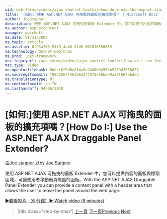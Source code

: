 ```yaml
---
uid: web-forms/videos/ajax-control-toolkit/how-do-i-use-the-aspnet-ajax-draggable-panel-extender
title: '[如何:]使用 ASP.NET AJAX 可拖曳的面板的擴充項嗎？ | Microsoft Docs'
author: JoeStagner
description: 使用 ASP.NET AJAX 可拖曳的面板 Extender 中，您可以提供內容的面板與標頭區域，可讓使用者移動網頁周圍的面板。
ms.author: aspnetcontent
manager: wpickett
ms.date: 01/31/2007
ms.topic: article
ms.assetid: 6f93a786-93f3-4a48-8fd5-001016550619
ms.technology: dotnet-webforms
ms.prod: .net-framework
msc.legacyurl: /web-forms/videos/ajax-control-toolkit/how-do-i-use-the-aspnet-ajax-draggable-panel-extender
msc.type: video
ms.openlocfilehash: 6bdcf825d8e8f4a0e24d0b8455bb5f8947085833
ms.sourcegitcommit: f8852267f463b62d7f975e56bea9aa3f68fbbdeb
ms.translationtype: MT
ms.contentlocale: zh-TW
ms.lasthandoff: 04/06/2018
---
```

<a name="how-do-i-use-the-aspnet-ajax-draggable-panel-extender"></a><span data-ttu-id="d0195-104">[如何:]使用 ASP.NET AJAX 可拖曳的面板的擴充項嗎？</span><span class="sxs-lookup"><span data-stu-id="d0195-104">[How Do I:] Use the ASP.NET AJAX Draggable Panel Extender?</span></span>
====================
<span data-ttu-id="d0195-105">由[Joe stagner 以](https://github.com/JoeStagner)</span><span class="sxs-lookup"><span data-stu-id="d0195-105">by [Joe Stagner](https://github.com/JoeStagner)</span></span>

<span data-ttu-id="d0195-106">使用 ASP.NET AJAX 可拖曳的面板 Extender 中，您可以提供內容的面板與標頭區域，可讓使用者移動網頁周圍的面板。</span><span class="sxs-lookup"><span data-stu-id="d0195-106">With the ASP.NET AJAX Draggable Panel Extender you can provide a content panel with a header area that allows the user to move the panel around the web page.</span></span>

[<span data-ttu-id="d0195-107">&#9654;觀看影片 （6 分鐘）</span><span class="sxs-lookup"><span data-stu-id="d0195-107">&#9654; Watch video (6 minutes)</span></span>](https://channel9.msdn.com/Blogs/ASP-NET-Site-Videos/how-do-i-use-the-aspnet-ajax-draggable-panel-extender)

> [!div class="step-by-step"]
> <span data-ttu-id="d0195-108">[上一頁](how-do-i-use-the-aspnet-ajax-collapsable-panel-extender.md)
> [下一頁](how-do-i-use-the-aspnet-ajax-dynamicpopulate-extender.md)</span><span class="sxs-lookup"><span data-stu-id="d0195-108">[Previous](how-do-i-use-the-aspnet-ajax-collapsable-panel-extender.md)
[Next](how-do-i-use-the-aspnet-ajax-dynamicpopulate-extender.md)</span></span>
